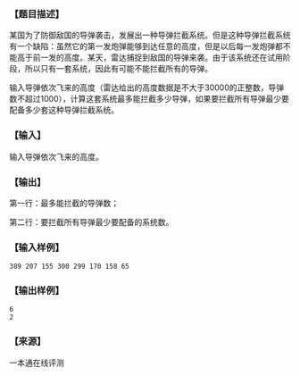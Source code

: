 ### 【题目描述】

某国为了防御敌国的导弹袭击，发展出一种导弹拦截系统。但是这种导弹拦截系统有一个缺陷：虽然它的第一发炮弹能够到达任意的高度，但是以后每一发炮弹都不能高于前一发的高度。某天，雷达捕捉到敌国的导弹来袭。由于该系统还在试用阶段，所以只有一套系统，因此有可能不能拦截所有的导弹。

输入导弹依次飞来的高度（雷达给出的高度数据是不大于30000的正整数，导弹数不超过1000），计算这套系统最多能拦截多少导弹，如果要拦截所有导弹最少要配备多少套这种导弹拦截系统。

### 【输入】

输入导弹依次飞来的高度。

### 【输出】

第一行：最多能拦截的导弹数；

第二行：要拦截所有导弹最少要配备的系统数。

### 【输入样例】

```
389 207 155 300 299 170 158 65
```

### 【输出样例】

```
6
2
```


 ### 【来源】

 一本通在线评测 